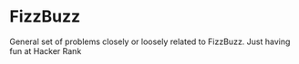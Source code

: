 # FizzBuzz
General set of problems closely or loosely related to FizzBuzz. Just having fun at Hacker Rank
